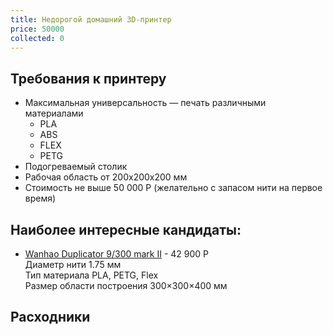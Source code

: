 ```yaml
---
title: Недорогой домашний 3D-принтер
price: 50000
collected: 0
---
```


## Требования к принтеру
- Максимальная универсальность — печать различными материалами
  - PLA
  - ABS
  - FLEX
  - PETG
- Подогреваемый столик
- Рабочая область от 200х200х200 мм
- Стоимость не выше 50 000 Р (желательно с запасом нити на первое время)

## Наиболее интересные кандидаты:
- [Wanhao Duplicator 9/300 mark II](https://cvetmir3d.ru/3d-printery/domashnie/wanhao/3d-printer_wanhao_duplicator_9-300/) - 42 900 Р   
  Диаметр нити 	1.75 мм   
  Тип материала 	PLA, PETG, Flex   
  Размер области построения 	300×300×400 мм   

## Расходники

